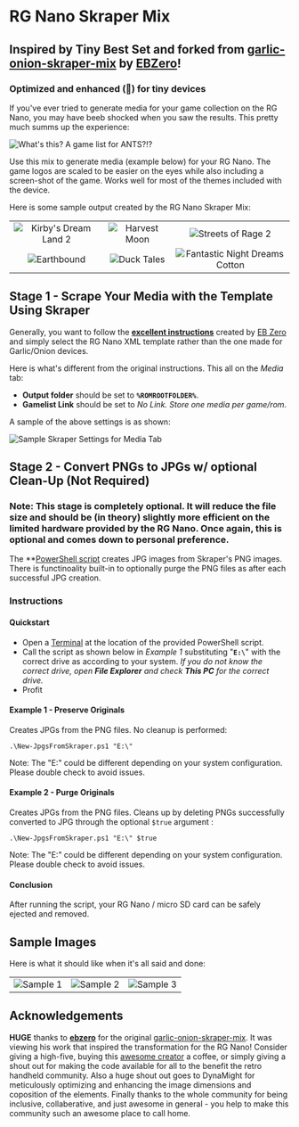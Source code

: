# RG Nano Skraper Mix
## Inspired by Tiny Best Set and forked from [garlic-onion-skraper-mix](https://github.com/ebzero/garlic-onion-skraper-mix) by **[EBZero](https://github.com/ebzero)**!
### Optimized and enhanced (🧨) for tiny devices

If you've ever tried to generate media for your game collection on the RG Nano, you may have beeb shocked when you saw the results. This pretty much summs up the experience:

![What's this? A game list for ANTS?!?](https://github.com/tobio-tenma/files/blob/main/RG-Nano-Scraper-Mix/gamelist-for-ants.jpg)

Use this mix to generate media (example below) for your RG Nano. The game logos are scaled to be easier on the eyes while also including a screen-shot of the game. Works well for most of the themes included with the device.

Here is some sample output created by the RG Nano Skraper Mix:

|                                       |                                       |                                       |
|:-------------------------------------:|:-------------------------------------:|:-------------------------------------:|
|![Kirby's Dream Land 2](https://github.com/tobio-tenma/files/blob/main/RG-Nano-Scraper-Mix/kirbys-dream-land-2.jpg "Kirby's Dream Land 2")|![Harvest Moon](https://github.com/tobio-tenma/files/blob/main/RG-Nano-Scraper-Mix/harvest-moon.jpg "Harvest Moon")|![Streets of Rage 2](https://github.com/tobio-tenma/files/blob/main/RG-Nano-Scraper-Mix/streets-of-rage-2.jpg "Streets of Rage 2")|
|![Earthbound](https://github.com/tobio-tenma/files/blob/main/RG-Nano-Scraper-Mix/earthbound.jpg "Earthbound")|![Duck Tales](https://github.com/tobio-tenma/files/blob/main/RG-Nano-Scraper-Mix/duck-tales.jpg "Duck Tales")|![Fantastic Night Dreams Cotton](https://github.com/tobio-tenma/files/blob/main/RG-Nano-Scraper-Mix/fantastic-night-dreams-cotton.jpg "Fantastic Night Dreams Cotton")|

## Stage 1 - Scrape Your Media with the Template Using Skraper

Generally, you want to follow the **[excellent instructions](https://github.com/ebzero/garlic-onion-skraper-mix#garlic-onion-skraper-mix)** created by [EB Zero](https://github.com/ebzero) and simply select the RG Nano XML template rather than the one made for Garlic/Onion devices.

Here is what's different from the original instructions. This all on the *Media* tab:
- **Output folder** should be set to **`%ROMROOTFOLDER%`**.
- **Gamelist Link** should be set to *No Link. Store one media per game/rom*.

A sample of the above settings is as shown:

![Sample Skraper Settings for Media Tab](https://github.com/tobio-tenma/files/blob/main/RG-Nano-Scraper-Mix/sample-skraper-settings.png)

## Stage 2 - Convert PNGs to JPGs w/ optional Clean-Up (Not Required)
### Note: This stage is **completely optional**. It will reduce the file size and should be (in theory) slightly more efficient on the limited hardware provided by the RG Nano. Once again, **this is optional** and comes down to personal preference.

The **[PowerShell script](https://github.com/tobio-tenma/rg-nano-skraper-mix/blob/main/New-JpgsFromSkraper.ps1) creates JPG images from Skraper's PNG images. There is functinoality built-in to optionally purge the PNG files as after each successful JPG creation.

### Instructions ###

#### Quickstart
- Open a [Terminal](https://www.howtogeek.com/831728/7-ways-to-open-windows-terminal-on-windows-11/) at the location of the provided PowerShell script.
- Call the script as shown below in *Example 1* substituting "**`E:\`**" with the correct drive as according to your system. *If you do not know the correct drive, open **File Explorer** and check **This PC** for the correct drive.*
- Profit

#### Example 1 - Preserve Originals

Creates JPGs from the PNG files. No cleanup is performed:
```
.\New-JpgsFromSkraper.ps1 "E:\"
```
Note: The "E:\" could be different depending on your system configuration. Please double check to avoid issues.


#### Example 2 - Purge Originals

Creates JPGs from the PNG files. Cleans up by deleting PNGs successfully converted to JPG through the optional ``$true`` argument :
```
.\New-JpgsFromSkraper.ps1 "E:\" $true
```
Note: The "E:\" could be different depending on your system configuration. Please double check to avoid issues.

#### Conclusion

After running the script, your RG Nano / micro SD card can be safely ejected and removed. 

## Sample Images

Here is what it should like when it's all said and done:

|                                       |                                       |                                       |
|:-------------------------------------:|:-------------------------------------:|:-------------------------------------:|
|![Sample 1](https://github.com/tobio-tenma/files/blob/main/RG-Nano-Scraper-Mix/sample-1.jpg "Sample 1")|![Sample 2](https://github.com/tobio-tenma/files/blob/main/RG-Nano-Scraper-Mix/sample-2.jpg "Sample 2")|![Sample 3](https://github.com/tobio-tenma/files/blob/main/RG-Nano-Scraper-Mix/sample-3.jpg "Sample 3")|

## Acknowledgements

**HUGE** thanks to **[ebzero](https://github.com/ebzero)** for the original [garlic-onion-skraper-mix](https://github.com/ebzero/garlic-onion-skraper-mix). It was viewing his work that inspired the transformation for the RG Nano! Consider giving a high-five, buying this [awesome creator](https://github.com/ebzero) a coffee, or simply giving a shout out for making the code available for all to the benefit the retro handheld community. Also a huge shout out goes to DynaMight for meticulously optimizing and enhancing the image dimensions and coposition of the elements. Finally thanks to the whole community for being inclusive, collaberative, and just awesome in general - you help to make this community such an awesome place to call home.
